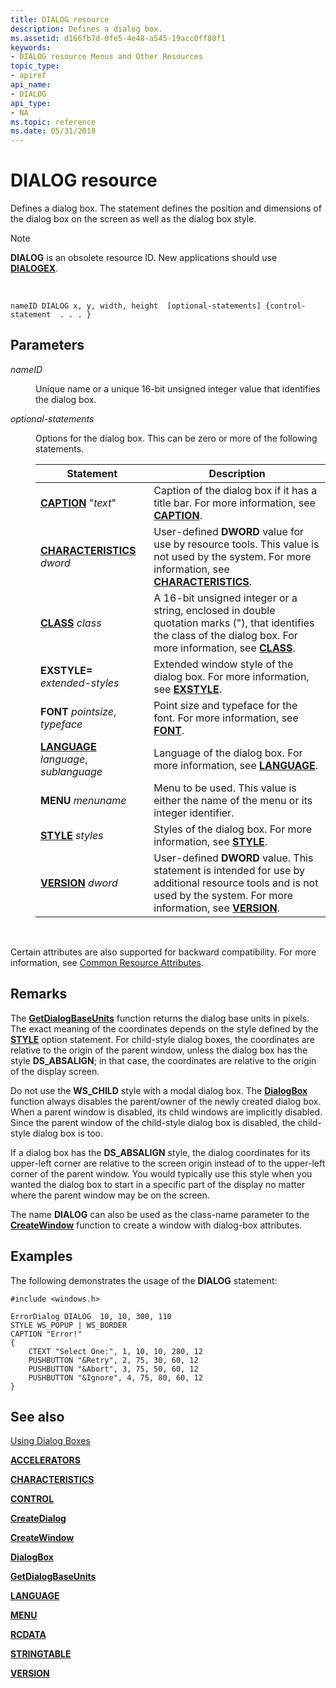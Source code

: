 ```yaml
---
title: DIALOG resource
description: Defines a dialog box.
ms.assetid: d166fb7d-0fe5-4e48-a545-19acc0ff80f1
keywords:
- DIALOG resource Menus and Other Resources
topic_type:
- apiref
api_name:
- DIALOG
api_type:
- NA
ms.topic: reference
ms.date: 05/31/2018
---
```


# DIALOG resource

Defines a dialog box. The statement defines the position and dimensions of the dialog box on the screen as well as the dialog box style.

> [!Note]  
> **DIALOG** is an obsolete resource ID. New applications should use [**DIALOGEX**](dialogex-resource.md).

 

``` syntax
nameID DIALOG x, y, width, height  [optional-statements] {control-statement  . . . }
```

## Parameters

<dl> <dt>

<span id="nameID"></span><span id="nameid"></span><span id="NAMEID"></span>*nameID*
</dt> <dd>

Unique name or a unique 16-bit unsigned integer value that identifies the dialog box.

</dd> <dt>

<span id="optional-statements"></span><span id="OPTIONAL-STATEMENTS"></span>*optional-statements*
</dt> <dd>

Options for the dialog box. This can be zero or more of the following statements.



| Statement                                                        | Description                                                                                                                                                                                  |
|------------------------------------------------------------------|----------------------------------------------------------------------------------------------------------------------------------------------------------------------------------------------|
| [**CAPTION**](caption-statement.md) "*text*"                    | Caption of the dialog box if it has a title bar. For more information, see [**CAPTION**](caption-statement.md).                                                                             |
| [**CHARACTERISTICS**](characteristics-statement.md) *dword*     | User-defined **DWORD** value for use by resource tools. This value is not used by the system. For more information, see [**CHARACTERISTICS**](characteristics-statement.md).                |
| [**CLASS**](class-statement.md) *class*                         | A 16-bit unsigned integer or a string, enclosed in double quotation marks ("), that identifies the class of the dialog box. For more information, see [**CLASS**](class-statement.md).      |
| **EXSTYLE=** *extended-styles*                                   | Extended window style of the dialog box. For more information, see [**EXSTYLE**](exstyle-statement.md).                                                                                     |
| **FONT** *pointsize*, *typeface*                                 | Point size and typeface for the font. For more information, see [**FONT**](font-statement.md).                                                                                              |
| [**LANGUAGE**](language-statement.md) *language*, *sublanguage* | Language of the dialog box. For more information, see [**LANGUAGE**](language-statement.md).                                                                                                |
| **MENU** *menuname*                                              | Menu to be used. This value is either the name of the menu or its integer identifier.                                                                                                        |
| [**STYLE**](style-statement.md) *styles*                        | Styles of the dialog box. For more information, see [**STYLE**](style-statement.md).                                                                                                        |
| [**VERSION**](version-statement.md) *dword*                     | User-defined **DWORD** value. This statement is intended for use by additional resource tools and is not used by the system. For more information, see [**VERSION**](version-statement.md). |



 

</dd> </dl>

Certain attributes are also supported for backward compatibility. For more information, see [Common Resource Attributes](common-resource-attributes.md).

## Remarks

The [**GetDialogBaseUnits**](/windows/win32/api/winuser/nf-winuser-getdialogbaseunits) function returns the dialog base units in pixels. The exact meaning of the coordinates depends on the style defined by the [**STYLE**](style-statement.md) option statement. For child-style dialog boxes, the coordinates are relative to the origin of the parent window, unless the dialog box has the style **DS\_ABSALIGN**; in that case, the coordinates are relative to the origin of the display screen.

Do not use the **WS\_CHILD** style with a modal dialog box. The [**DialogBox**](/windows/win32/api/winuser/nf-winuser-dialogboxa) function always disables the parent/owner of the newly created dialog box. When a parent window is disabled, its child windows are implicitly disabled. Since the parent window of the child-style dialog box is disabled, the child-style dialog box is too.

If a dialog box has the **DS\_ABSALIGN** style, the dialog coordinates for its upper-left corner are relative to the screen origin instead of to the upper-left corner of the parent window. You would typically use this style when you wanted the dialog box to start in a specific part of the display no matter where the parent window may be on the screen.

The name **DIALOG** can also be used as the class-name parameter to the [**CreateWindow**](/windows/win32/api/winuser/nf-winuser-createwindowa) function to create a window with dialog-box attributes.

## Examples

The following demonstrates the usage of the **DIALOG** statement:

``` syntax
#include <windows.h>

ErrorDialog DIALOG  10, 10, 300, 110
STYLE WS_POPUP | WS_BORDER
CAPTION "Error!" 
{
    CTEXT "Select One:", 1, 10, 10, 280, 12
    PUSHBUTTON "&Retry", 2, 75, 30, 60, 12
    PUSHBUTTON "&Abort", 3, 75, 50, 60, 12
    PUSHBUTTON "&Ignore", 4, 75, 80, 60, 12
}
```

## See also

<dl> <dt>

[Using Dialog Boxes](../dlgbox/using-dialog-boxes.md)
</dt> <dt>

[**ACCELERATORS**](accelerators-resource.md)
</dt> <dt>

[**CHARACTERISTICS**](characteristics-statement.md)
</dt> <dt>

[**CONTROL**](control-control.md)
</dt> <dt>

[**CreateDialog**](/windows/win32/api/winuser/nf-winuser-createdialoga)
</dt> <dt>

[**CreateWindow**](/windows/win32/api/winuser/nf-winuser-createwindowa)
</dt> <dt>

[**DialogBox**](/windows/win32/api/winuser/nf-winuser-dialogboxa)
</dt> <dt>

[**GetDialogBaseUnits**](/windows/win32/api/winuser/nf-winuser-getdialogbaseunits)
</dt> <dt>

[**LANGUAGE**](language-statement.md)
</dt> <dt>

[**MENU**](menu-resource.md)
</dt> <dt>

[**RCDATA**](rcdata-resource.md)
</dt> <dt>

[**STRINGTABLE**](stringtable-resource.md)
</dt> <dt>

[**VERSION**](version-statement.md)
</dt> </dl>

 

 